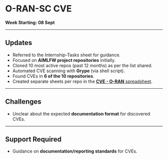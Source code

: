 # O-RAN-SC CVE  
**Week Starting: 08 Sept**

---

## Updates
- Referred to the Internship-Tasks sheet for guidance.  
- Focused on **AIMLFW project repositories** initially.  
- Cloned 10 most active repos (past 12 months) as per the list shared.  
- Automated CVE scanning with **Grype** (via shell script).  
- Found CVEs in **6 of the 10 repositories**.  
- Created separate sheets per repo in the [**CVE - O-RAN** spreadsheet](https://docs.google.com/spreadsheets/d/1zvh-w7CWGXZoUku_X30fJEURbMt2gscGln14PX22SrU/edit?gid=90581851#gid=90581851).  

---

## Challenges
- Unclear about the expected **documentation format** for discovered CVEs.  

---

## Support Required
- Guidance on **documentation/reporting standards** for CVEs.  
